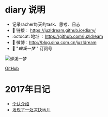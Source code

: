 # diary 说明

- 记录racher每天的task、思考、日志
- :notebook: 链接： https://juzldream.github.io/diary/
- :octocat: 地址 ：https://github.com/juzldream
- :mushroom: 微博：http://blog.sina.com.cn/juzldream 
- :princess: "*蝉溪一梦* " 订阅号

![蝉溪一梦](https://mmbiz.qlogo.cn/mmbiz_png/4iaE7bB4HCjfn8ia42fUxhYPRdKm3qhkI0DazY7MDcBCIDib2oX6ZwZN0IffoTrCVTaumKNAnB2ucpBfmMsFO32cw/0?wx_fmt=png)

[GitHub](https://mmbiz.qlogo.cn/mmbiz_png/4iaE7bB4HCjcgo9osia4y9UiaE2JwbxkLJVcaITiaGBkyDEILRoPnuibGRZhnPiaqrDVv91VDZX5g9Q79frTKwEDTIIg/0?wx_fmt=png)

# 2017年日记

- [个认介绍](resume.md)
- [发现了一处凉快地儿](2017年度/发现了一处凉快地儿.md)
